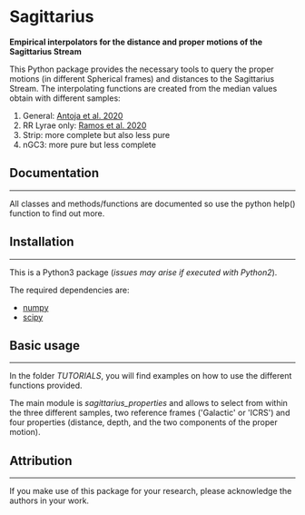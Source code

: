 # Sagittarius

**Empirical interpolators for the distance and proper motions of the Sagittarius Stream**

This Python package provides the necessary tools to query the proper motions (in different Spherical frames) and distances to the Sagittarius Stream. The interpolating functions are created from the median values obtain with different samples:
1. General: [Antoja et al. 2020](https://ui.adsabs.harvard.edu/link_gateway/2020A&A...635L...3A/doi:10.1051/0004-6361/201937145)
2. RR Lyrae only: [Ramos et al. 2020](https://ui.adsabs.harvard.edu/link_gateway/2020A&A...638A.104R/doi:10.1051/0004-6361/202037819)
  1. Strip: more complete but also less pure
  2. nGC3: more pure but less complete
  
## Documentation
-------------

All classes and methods/functions are documented so use the python help() function to find out more.


## Installation
-----------

This is a Python3 package (*issues may arise if executed with Python2*).

The required dependencies are:
* [numpy](http://www.numpy.org/)
* [scipy](http://www.scipy.org/)


## Basic usage
-----------

In the folder *TUTORIALS*, you will find examples on how to use the different functions provided.

The main module is *sagittarius_properties* and allows to select from within the three different samples, two reference frames ('Galactic' or 'ICRS') and four properties (distance, depth, and the two components of the proper motion).


## Attribution
-----------

If you make use of this package for your research, please acknowledge the authors in your work.
